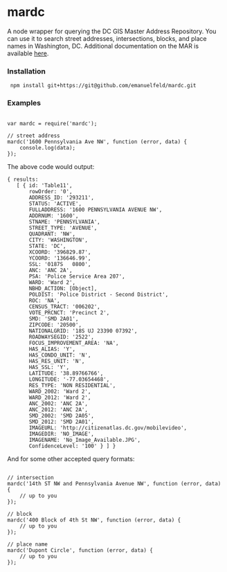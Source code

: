 # mardc

A node wrapper for querying the DC GIS Master Address Repository. You can use it to search street addresses, intersections, blocks, and place names in Washington, DC. Additional documentation on the MAR is available [here](http://dcatlas.dcgis.dc.gov/mar/search.aspx).

### Installation

     npm install git+https://git@github.com/emanuelfeld/mardc.git

### Examples

```

var mardc = require('mardc');

// street address
mardc('1600 Pennsylvania Ave NW', function (error, data) {
	console.log(data);
});

```

The above code would output:

```
{ results: 
   [ { id: 'Table11',
       rowOrder: '0',
       ADDRESS_ID: '293211',
       STATUS: 'ACTIVE',
       FULLADDRESS: '1600 PENNSYLVANIA AVENUE NW',
       ADDRNUM: '1600',
       STNAME: 'PENNSYLVANIA',
       STREET_TYPE: 'AVENUE',
       QUADRANT: 'NW',
       CITY: 'WASHINGTON',
       STATE: 'DC',
       XCOORD: '396829.87',
       YCOORD: '136646.99',
       SSL: '0187S   0800',
       ANC: 'ANC 2A',
       PSA: 'Police Service Area 207',
       WARD: 'Ward 2',
       NBHD_ACTION: [Object],
       POLDIST: 'Police District - Second District',
       ROC: 'NA',
       CENSUS_TRACT: '006202',
       VOTE_PRCNCT: 'Precinct 2',
       SMD: 'SMD 2A01',
       ZIPCODE: '20500',
       NATIONALGRID: '18S UJ 23390 07392',
       ROADWAYSEGID: '2522',
       FOCUS_IMPROVEMENT_AREA: 'NA',
       HAS_ALIAS: 'Y',
       HAS_CONDO_UNIT: 'N',
       HAS_RES_UNIT: 'N',
       HAS_SSL: 'Y',
       LATITUDE: '38.89766766',
       LONGITUDE: '-77.03654468',
       RES_TYPE: 'NON RESIDENTIAL',
       WARD_2002: 'Ward 2',
       WARD_2012: 'Ward 2',
       ANC_2002: 'ANC 2A',
       ANC_2012: 'ANC 2A',
       SMD_2002: 'SMD 2A05',
       SMD_2012: 'SMD 2A01',
       IMAGEURL: 'http://citizenatlas.dc.gov/mobilevideo',
       IMAGEDIR: 'NO_IMAGE',
       IMAGENAME: 'No_Image_Available.JPG',
       ConfidenceLevel: '100' } ] }
```

And for some other accepted query formats:

```

// intersection
mardc('14th ST NW and Pennsylvania Avenue NW', function (error, data) {
	// up to you
});

// block
mardc('400 Block of 4th St NW', function (error, data) {
	// up to you
});

// place name
mardc('Dupont Circle', function (error, data) {
	// up to you
});

```
